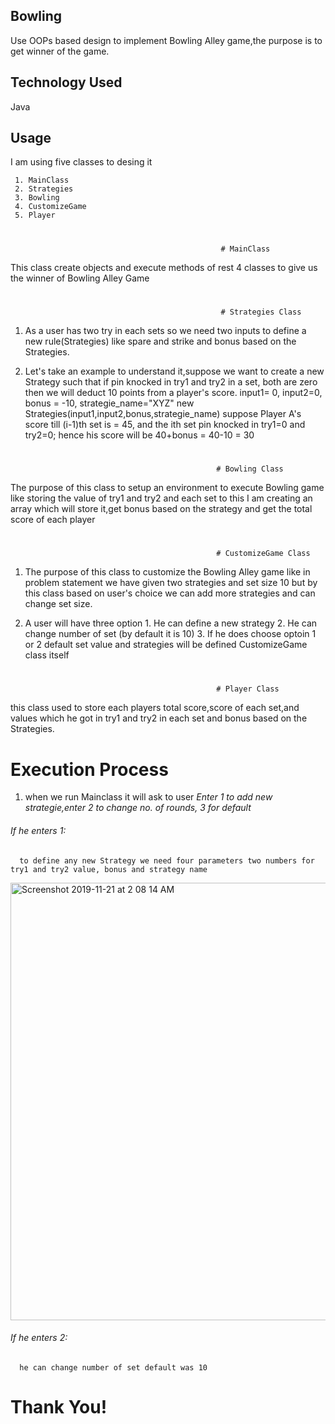 
## Bowling
 Use OOPs based design to implement Bowling Alley game,the purpose is to get winner of the game.
 
## Technology Used ##

 Java
 
## Usage ##
I  am using five classes to desing it                                                                                                          

     1. MainClass
     2. Strategies
     3. Bowling
     4. CustomizeGame
     5. Player
     
   #
                                                   # MainClass
                                                      
  This class create objects and execute methods of rest 4 classes to give us the winner of Bowling Alley Game
     
  #
                                                           
                                                   # Strategies Class
                                                                                                         
  1. As a user has two try in each sets so we need two inputs to define a new rule(Strategies) like spare and strike 
     and bonus based on the Strategies.
     
  2. Let's take an example to understand it,suppose we want to create a new Strategy such that if pin knocked in try1 and 
     try2 in a set, both are zero then we will deduct 10 points from a player's score.
                                  input1= 0, input2=0, bonus = -10, strategie_name="XYZ"
                                  new Strategies(input1,input2,bonus,strategie_name)
        suppose Player A's score till (i-1)th set is = 45, and the ith set pin knocked in try1=0 and try2=0; hence his score
        will be 40+bonus = 40-10 = 30
  
  #
  
                                                  # Bowling Class
                                                                                                          
  The purpose of this class to setup an environment to execute Bowling game like storing the value of try1 and try2 
  and each set to this I am creating an array which will store it,get bonus based on the strategy and get the total 
  score of each player
     
 #
    
                                                  # CustomizeGame Class                                            
                                    
  1. The purpose of this class to customize the Bowling Alley game like in problem statement we have given two strategies
     and set size 10 but by this class based on user's choice we can add more strategies and can change set size.
     
  2. A user will have three option
            1. He can define a new strategy
            2. He can change number of set (by default it is 10)
            3. If he does choose optoin 1 or 2 default set value and strategies will be defined CustomizeGame class itself
#
 
                                                  # Player Class
                                                                                                          
  this class used to store each players total score,score of each set,and values which he got in try1 and try2 in each set
  and bonus based on the Strategies.
  
 #

# Execution Process
   1. when we run Mainclass it will ask to user *Enter 1 to add new strategie,enter 2 to change no. of rounds, 3 for default*
   ###### If he enters 1:
      to define any new Strategy we need four parameters two numbers for try1 and try2 value, bonus and strategy name
<img width="700" alt="Screenshot 2019-11-21 at 2 08 14 AM" src="https://user-images.githubusercontent.com/25398413/69279209-e2f27180-0c09-11ea-92fa-b5fa6426ce5b.png">

  ###### If he enters 2:
      he can change number of set default was 10 

# Thank You!
